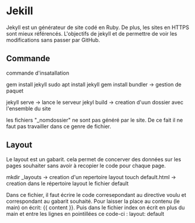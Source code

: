 # Jekill #

Jekyll est un générateur de site codé en Ruby. De plus, les sites en HTTPS sont mieux référencés.
L'objectifs de jekyll et de permettre de voir les modifications sans passer par GitHub. 

## Commande ##

commande d'insatallation

gem install jekyll
sudo apt install jekyll
gem install bundler -> gestion de paquet

jekyll serve -> lance le serveur
jekyl build -> creation d'uun dossier avec l'ensemble du site

les fichiers "_nomdossier" ne sont pas généré par le site. De ce fait il ne faut pas travailler dans ce genre de fichier.

## Layout ##

Le layout est un gabarit. cela permet de concerver des données sur les pages souhaiter sans avoir à recopier le code pour chaque page.

mkdir _layouts -> creation d'un repertoire layout 
touch default.html -> creation dans le répertoire layout le fichier default 

Dans ce fichier, il faut écrire le code corresepondant au directive voulu et correspondant au gabarit souhaité. 
Pour laisser la place au contenu (le main) on écrit: {{ content }}. Puis dans le fichier index on écrit en plus du main et entre les lignes en pointillées ce code-ci : layout: default
